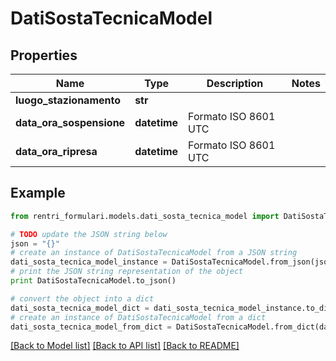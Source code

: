 # DatiSostaTecnicaModel


## Properties
Name | Type | Description | Notes
------------ | ------------- | ------------- | -------------
**luogo_stazionamento** | **str** |  | 
**data_ora_sospensione** | **datetime** | Formato ISO 8601 UTC | 
**data_ora_ripresa** | **datetime** | Formato ISO 8601 UTC | 

## Example

```python
from rentri_formulari.models.dati_sosta_tecnica_model import DatiSostaTecnicaModel

# TODO update the JSON string below
json = "{}"
# create an instance of DatiSostaTecnicaModel from a JSON string
dati_sosta_tecnica_model_instance = DatiSostaTecnicaModel.from_json(json)
# print the JSON string representation of the object
print DatiSostaTecnicaModel.to_json()

# convert the object into a dict
dati_sosta_tecnica_model_dict = dati_sosta_tecnica_model_instance.to_dict()
# create an instance of DatiSostaTecnicaModel from a dict
dati_sosta_tecnica_model_from_dict = DatiSostaTecnicaModel.from_dict(dati_sosta_tecnica_model_dict)
```
[[Back to Model list]](../README.md#documentation-for-models) [[Back to API list]](../README.md#documentation-for-api-endpoints) [[Back to README]](../README.md)


